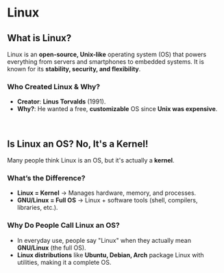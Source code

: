 # Linux  

## What is Linux?  
Linux is an **open-source, Unix-like** operating system (OS) that powers everything from servers and smartphones to embedded systems. It is known for its **stability, security, and flexibility**.  

### Who Created Linux & Why?  
- **Creator**: **Linus Torvalds** (1991).  
- **Why?**: He wanted a free, **customizable** OS since **Unix was expensive**.  

<br>

## Is Linux an OS? No, It's a Kernel!  

Many people think Linux is an OS, but it's actually a **kernel**.  

### **What’s the Difference?**  
- **Linux = Kernel** → Manages hardware, memory, and processes.  
- **GNU/Linux = Full OS** → Linux + software tools (shell, compilers, libraries, etc.).  

### **Why Do People Call Linux an OS?**  
- In everyday use, people say "Linux" when they actually mean **GNU/Linux** (the full OS).  
- **Linux distributions** like **Ubuntu, Debian, Arch** package Linux with utilities, making it a complete OS.  
